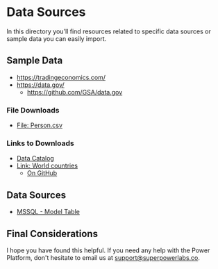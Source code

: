 # Data Sources

In this directory you'll find resources related to specific data sources or sample data you can easily import. 

## Sample Data

- https://tradingeconomics.com/
- https://data.gov/
    - https://github.com/GSA/data.gov


### File Downloads

* [File: Person.csv](/SampleData/Person.csv)

### Links to Downloads

* [Data Catalog](https://datacatalog.worldbank.org/collections)
* [Link: World countries](https://stefangabos.github.io/world_countries/)
    * [On GitHub](https://github.com/stefangabos/world_countries/)

## Data Sources

* [MSSQL - Model Table](/MSQL/ModelTable.md)

## Final Considerations

I hope you have found this helpful. If you need any help with the Power Platform, don't hesitate to email us at [support@superpowerlabs.co](support@superpowerlabs.co).
